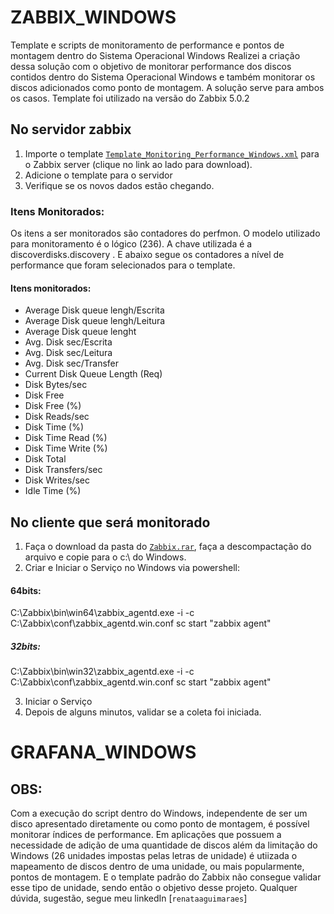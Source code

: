 # ZABBIX_WINDOWS
Template e scripts de monitoramento de performance e pontos de montagem dentro do Sistema Operacional Windows
Realizei a criação dessa solução com o objetivo de monitorar performance dos discos contidos dentro do Sistema Operacional Windows e 
também monitorar os discos adicionados como ponto de montagem. A solução serve para ambos os casos.
Template foi utilizado na versão do Zabbix 5.0.2

## No servidor zabbix
1. Importe o template
   [`Template_Monitoring_Performance_Windows.xml`](Template_Monitoring_Performance_Windows.xml)
   para o Zabbix server (clique no link ao lado para download).
2. Adicione o template para o servidor
3. Verifique se os novos dados estão chegando.


### Itens Monitorados: 
Os itens a ser monitorados são contadores do perfmon. O modelo utilizado para monitoramento é o lógico (236).
A chave utilizada é a discoverdisks.discovery .
E abaixo segue os contadores a nível de performance que foram selecionados para o template.

#### Itens monitorados:
- Average Disk queue lengh/Escrita
- Average Disk queue lengh/Leitura
- Average Disk queue lenght
- Avg. Disk sec/Escrita
- Avg. Disk sec/Leitura
- Avg. Disk sec/Transfer
- Current Disk Queue Length (Req)
- Disk Bytes/sec
- Disk Free
- Disk Free (%)
- Disk Reads/sec
- Disk Time (%)
- Disk Time Read (%)
- Disk Time Write (%)
- Disk Total
- Disk Transfers/sec
- Disk Writes/sec
- Idle Time (%)

## No cliente que será monitorado

1. Faça o download da pasta do [`Zabbix.rar`](ZABBIX), faça a descompactação do arquivo e copie para o c:\ do Windows.
2. Criar e Iniciar o Serviço no Windows via powershell: 
#### 64bits: 
C:\Zabbix\bin\win64\zabbix_agentd.exe -i -c C:\Zabbix\conf\zabbix_agentd.win.conf
sc start "zabbix agent"
##### 32bits: 
C:\Zabbix\bin\win32\zabbix_agentd.exe -i -c C:\Zabbix\conf\zabbix_agentd.win.conf
sc start "zabbix agent"

3. Iniciar o Serviço
4. Depois de alguns minutos, validar se a coleta foi iniciada.

# GRAFANA_WINDOWS


## OBS:
Com a execução do script dentro do Windows, independente de ser um disco apresentado diretamente ou como ponto de montagem, é possível monitorar índices de performance.
Em aplicações que possuem a necessidade de adição de uma quantidade de discos além da limitação do Windows (26 unidades impostas pelas letras de unidade) é utiizada o mapeamento de discos dentro de uma unidade, ou mais popularmente, pontos de montagem. E o template padrão do Zabbix não consegue validar esse tipo de unidade, sendo então o objetivo desse projeto.
Qualquer dúvida, sugestão, segue meu linkedIn [`renataaguimaraes`] 
